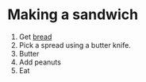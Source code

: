 # Making a sandwich

1. Get [bread](making_bread.md)
2. Pick a spread using a butter knife.
3. Butter  
4. Add peanuts  
5. Eat
